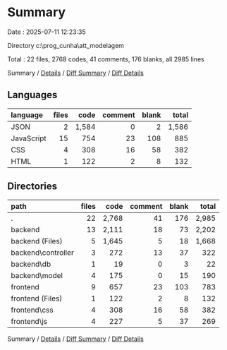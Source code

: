 # Summary

Date : 2025-07-11 12:23:35

Directory c:\\prog_cunha\\att_modelagem

Total : 22 files,  2768 codes, 41 comments, 176 blanks, all 2985 lines

Summary / [Details](details.md) / [Diff Summary](diff.md) / [Diff Details](diff-details.md)

## Languages
| language | files | code | comment | blank | total |
| :--- | ---: | ---: | ---: | ---: | ---: |
| JSON | 2 | 1,584 | 0 | 2 | 1,586 |
| JavaScript | 15 | 754 | 23 | 108 | 885 |
| CSS | 4 | 308 | 16 | 58 | 382 |
| HTML | 1 | 122 | 2 | 8 | 132 |

## Directories
| path | files | code | comment | blank | total |
| :--- | ---: | ---: | ---: | ---: | ---: |
| . | 22 | 2,768 | 41 | 176 | 2,985 |
| backend | 13 | 2,111 | 18 | 73 | 2,202 |
| backend (Files) | 5 | 1,645 | 5 | 18 | 1,668 |
| backend\\controller | 3 | 272 | 13 | 37 | 322 |
| backend\\db | 1 | 19 | 0 | 3 | 22 |
| backend\\model | 4 | 175 | 0 | 15 | 190 |
| frontend | 9 | 657 | 23 | 103 | 783 |
| frontend (Files) | 1 | 122 | 2 | 8 | 132 |
| frontend\\css | 4 | 308 | 16 | 58 | 382 |
| frontend\\js | 4 | 227 | 5 | 37 | 269 |

Summary / [Details](details.md) / [Diff Summary](diff.md) / [Diff Details](diff-details.md)